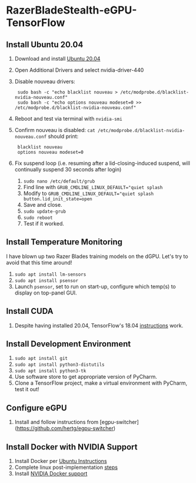 # RazerBladeStealth-eGPU-TensorFlow

## Install Ubuntu 20.04
1. Download and install [Ubuntu 20.04](https://ubuntu.com/download/desktop/thank-you?version=20.04&architecture=amd64)
2. Open Additional Drivers and select nvidia-driver-440
3. Disable nouveau drivers:

        sudo bash -c "echo blacklist nouveau > /etc/modprobe.d/blacklist-nvidia-nouveau.conf"
        sudo bash -c "echo options nouveau modeset=0 >> /etc/modprobe.d/blacklist-nvidia-nouveau.conf"

4. Reboot and test via terminal with `nvidia-smi`
5. Confirm nouveau is disabled: `cat /etc/modprobe.d/blacklist-nvidia-nouveau.conf` should print:

        blacklist nouveau
        options nouveau modeset=0
        
6. Fix suspend loop (i.e. resuming after a lid-closing-induced suspend, will continually suspend 30 seconds after login)
    1. `sudo nano /etc/default/grub`
    2. Find line with `GRUB_CMDLINE_LINUX_DEFAULT="quiet splash`
    3. Modify to `GRUB_CMDLINE_LINUX_DEFAULT="quiet splash button.lid_init_state=open`
    4. Save and close.
    5. `sudo update-grub`
    6. `sudo reboot`
    7. Test if it worked.

## Install Temperature Monitoring
I have blown up two Razer Blades training models on the dGPU. Let's try to avoid that this time around!
1. `sudo apt install lm-sensors`
2. `sudo apt install psensor`
3. Launch `psensor`, set to run on start-up, configure which temp(s) to display on top-panel GUI.

## Install CUDA
1. Despite having installed 20.04, TensorFlow's 18.04 [instructions](https://www.tensorflow.org/install/gpu) work. 

## Install Development Environment
1. `sudo apt install git`
2. `sudo apt install python3-distutils`
3. `sudo apt install python3-tk`
4. Use software store to get appropriate version of PyCharm.
5. Clone a TensorFlow project, make a virtual environment with PyCharm, test it out!

## Configure eGPU
1. Install and follow instructions from [egpu-switcher] (https://github.com/hertg/egpu-switcher)

## Install Docker with NVIDIA Support
1. Install Docker per [Ubuntu Instructions](https://docs.docker.com/engine/install/ubuntu/)
2. Complete linux post-implementation [steps](https://docs.docker.com/engine/install/linux-postinstall/)
3. Install [NVIDIA Docker support](https://github.com/NVIDIA/nvidia-docker)
